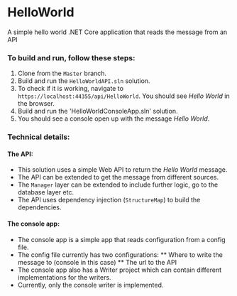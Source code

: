 # HelloWorld
A simple hello world .NET Core application that reads the message from an API

### To build and run, follow these steps:

1. Clone from the `Master` branch.
2. Build and run the `HelloWorldAPI.sln` solution.
3. To check if it is working, navigate to `https://localhost:44355/api/HelloWorld`. You should see _Hello World_ in the browser.
4. Build and run the 'HelloWorldConsoleApp.sln' solution.
5. You should see a console open up with the message _Hello World_.

### Technical details:

#### The API:
* This solution uses a simple Web API to return the _Hello World_ message. 
* The API can be extended to get the message from different sources.
* The `Manager` layer can be extended to include further logic, go to the database layer etc.
* The API uses dependency injection (`StructureMap`) to build the dependencies.

#### The console app:
* The console app is a simple app that reads configuration from a config file.
* The config file currently has two configurations:
** Where to write the message to (console in this case)
** The url to the API
* The console app also has a Writer project which can contain different implementations for the writers.
* Currently, only the console writer is implemented.